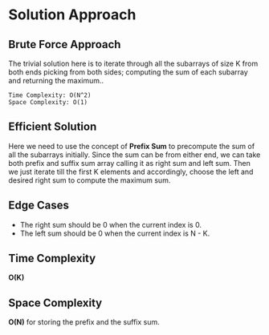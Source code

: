 <h1>Solution Approach</h1>

<h2>Brute Force Approach</h2>

<p>The trivial solution here is to iterate through all the subarrays of size K from both ends picking from both sides; computing the sum of each subarray and returning the maximum..</p>

```
Time Complexity: O(N^2)
Space Complexity: O(1)
```

<h2>Efficient Solution</h2>

<p>Here we need to use the concept of <b>Prefix Sum</b> to precompute the sum of all the subarrays initially. Since the sum can be from either end, we can take both prefix and suffix sum array calling it as right sum and left sum. Then we just iterate till the first K elements and accordingly, choose the left and desired right sum to compute the maximum sum.</p>

<h2>Edge Cases</h2>
<ul>
  <li>The right sum should be 0 when the current index is 0.</li>
  <li>The left sum should be 0 when the current index is N - K.</li>
</ul>

<h2>Time Complexity</h2>

<p><b>O(K)</b></p>

<h2>Space Complexity</h2>

<p><b>O(N)</b> for storing the prefix and the suffix sum.</p>
